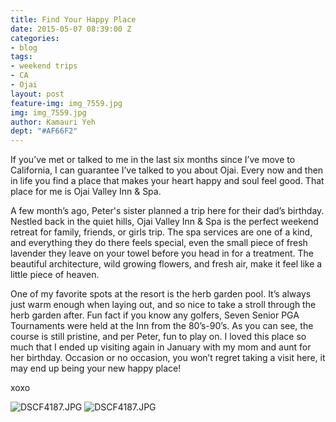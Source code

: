 ```yaml
---
title: Find Your Happy Place
date: 2015-05-07 08:39:00 Z
categories:
- blog
tags:
- weekend trips
- CA
- Ojai
layout: post
feature-img: img_7559.jpg
img: img_7559.jpg
author: Kamauri Yeh
dept: "#AF66F2"
---
```


If you’ve met or talked to me in the last six months since I’ve move to California, I can guarantee I’ve talked to you about Ojai. Every now and then in life you find a place that makes your heart happy and soul feel good. That place for me is Ojai Valley Inn & Spa.

A few month’s ago, Peter's sister planned a trip here for their dad’s birthday. Nestled back in the quiet hills, Ojai Valley Inn & Spa is the perfect weekend retreat for family, friends, or girls trip. The spa services are one of a kind, and everything they do there feels special, even the small piece of fresh lavender they leave on your towel before you head in for a treatment. The beautiful architecture, wild growing flowers, and fresh air, make it feel like a little piece of heaven.

One of my favorite spots at the resort is the herb garden pool. It’s always just warm enough when laying out, and so nice to take a stroll through the herb garden after. Fun fact if you know any golfers, Seven Senior PGA Tournaments were held at the Inn from the 80’s-90’s. As you can see, the course is still pristine, and per Peter, fun to play on. I loved this place so much that I ended up visiting again in January with my mom and aunt for her birthday. Occasion or no occasion, you won’t regret taking a visit here, it may end up being your new happy place!

xoxo

![DSCF4187.JPG](/uploads/img_5523.jpg)
![DSCF4187.JPG](/uploads/img_5506.jpg)
